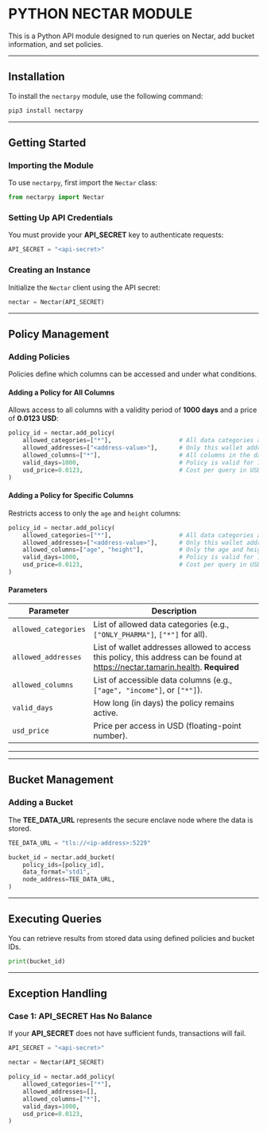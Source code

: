 # PYTHON NECTAR MODULE

This is a Python API module designed to run queries on Nectar, add bucket information, and set policies.

---
## Installation

To install the `nectarpy` module, use the following command:

```bash
pip3 install nectarpy
```

---
## Getting Started

### Importing the Module
To use `nectarpy`, first import the `Nectar` class:

```python
from nectarpy import Nectar
```

### Setting Up API Credentials
You must provide your **API_SECRET** key to authenticate requests:

```python
API_SECRET = "<api-secret>"
```

### Creating an Instance
Initialize the `Nectar` client using the API secret:

```python
nectar = Nectar(API_SECRET)
```

---
## Policy Management

### Adding Policies
Policies define which columns can be accessed and under what conditions.

#### **Adding a Policy for All Columns**
Allows access to all columns with a validity period of **1000 days** and a price of **0.0123 USD**:

```python
policy_id = nectar.add_policy(
    allowed_categories=["*"],                   # All data categories are allowed
    allowed_addresses=["<address-value>"],      # Only this wallet address is allowed to query. Example: 0x39Ccc3519e16ec309Fe89Eb782792faFfB1b399d
    allowed_columns=["*"],                      # All columns in the dataset are accessible
    valid_days=1000,                            # Policy is valid for 1000 days
    usd_price=0.0123,                           # Cost per query in USD
)
```

#### **Adding a Policy for Specific Columns**
Restricts access to only the `age` and `height` columns:

```python
policy_id = nectar.add_policy(
    allowed_categories=["*"],                   # All data categories are allowed
    allowed_addresses=["<address-value>"],      # Only this wallet address is allowed to query. Example: 0x39Ccc3519e16ec309Fe89Eb782792faFfB1b399d
    allowed_columns=["age", "height"],          # Only the age and height column in the dataset are accessible
    valid_days=1000,                            # Policy is valid for 1000 days
    usd_price=0.0123,                           # Cost per query in USD
)
```

#### **Parameters**

| Parameter          | Description                                                                 |
|--------------------|-----------------------------------------------------------------------------|
| `allowed_categories` | List of allowed data categories (e.g., `["ONLY_PHARMA"]`, `["*"]` for all).       |
| `allowed_addresses`  | List of wallet addresses allowed to access this policy, this address can be found at https://nectar.tamarin.health. **Required**        |
| `allowed_columns`    | List of accessible data columns (e.g., `["age", "income"]`, or `["*"]`).     |
| `valid_days`         | How long (in days) the policy remains active.                               |
| `usd_price`          | Price per access in USD (floating-point number).                            |

---

---
## Bucket Management

### Adding a Bucket
The **TEE_DATA_URL** represents the secure enclave node where the data is stored.

```python
TEE_DATA_URL = "tls://<ip-address>:5229"
```

```python
bucket_id = nectar.add_bucket(
    policy_ids=[policy_id],
    data_format="std1",
    node_address=TEE_DATA_URL,
)
```

---
## Executing Queries

You can retrieve results from stored data using defined policies and bucket IDs.

```python
print(bucket_id)
```

---
## Exception Handling

### **Case 1: API_SECRET Has No Balance**
If your **API_SECRET** does not have sufficient funds, transactions will fail.

```python
API_SECRET = "<api-secret>"
```

```python
nectar = Nectar(API_SECRET)
```

```python
policy_id = nectar.add_policy(
    allowed_categories=["*"],
    allowed_addresses=[],
    allowed_columns=["*"],
    valid_days=1000,
    usd_price=0.0123,
)
```
